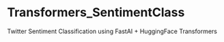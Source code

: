 # Transformers_SentimentClass
Twitter Sentiment Classification using FastAI + HuggingFace Transformers
